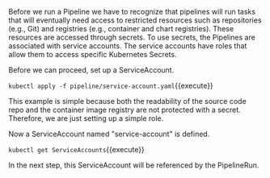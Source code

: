 Before we run a Pipeline we have to recognize that pipelines will run tasks that will eventually need access to restricted resources such as repositories (e.g., Git) and registries (e.g., container and chart registries). These resources are accessed through secrets. To use secrets, the Pipelines are associated with service accounts. The service accounts have roles that allow them to access specific Kubernetes Secrets.

Before we can proceed, set up a ServiceAccount.

`kubectl apply -f pipeline/service-account.yaml`{{execute}}

This example is simple because both the readability of the source code repo and the container image registry are not protected with a secret. Therefore, we are just setting up a simple role.

Now a ServiceAccount named "service-account" is defined.

`kubectl get ServiceAccounts`{{execute}}

In the next step, this ServiceAccount will be referenced by the PipelineRun.
